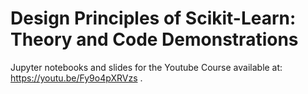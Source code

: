 # Design Principles of Scikit-Learn: Theory and Code Demonstrations
Jupyter notebooks and slides for the Youtube Course available at: https://youtu.be/Fy9o4pXRVzs . 

